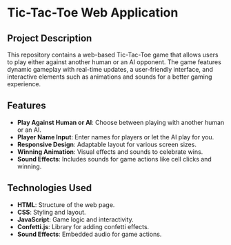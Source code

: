 # Tic-Tac-Toe Web Application

## Project Description

This repository contains a web-based Tic-Tac-Toe game that allows users to play either against another human or an AI opponent. The game features dynamic gameplay with real-time updates, a user-friendly interface, and interactive elements such as animations and sounds for a better gaming experience.

## Features

- **Play Against Human or AI**: Choose between playing with another human or an AI.
- **Player Name Input**: Enter names for players or let the AI play for you.
- **Responsive Design**: Adaptable layout for various screen sizes.
- **Winning Animation**: Visual effects and sounds to celebrate wins.
- **Sound Effects**: Includes sounds for game actions like cell clicks and winning.

## Technologies Used

- **HTML**: Structure of the web page.
- **CSS**: Styling and layout.
- **JavaScript**: Game logic and interactivity.
- **Confetti.js**: Library for adding confetti effects.
- **Sound Effects**: Embedded audio for game actions.